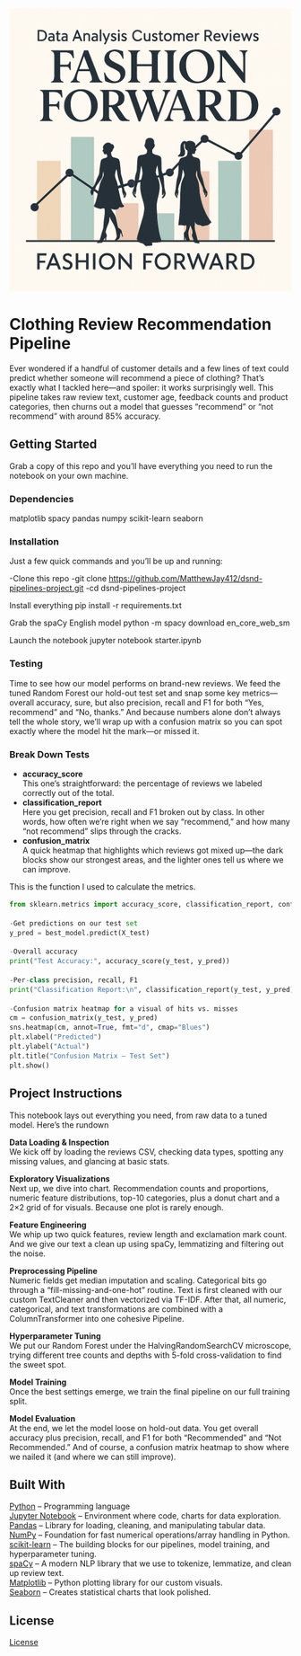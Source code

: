 ![Data Analysis Customer Reviews – Fashion Forward](logo.png)

# Clothing Review Recommendation Pipeline

Ever wondered if a handful of customer details and a few lines of text could predict whether someone will recommend a piece of clothing? That’s exactly what I tackled here—and spoiler: it works surprisingly well. This pipeline takes raw review text, customer age, feedback counts and product categories, then churns out a model that guesses “recommend” or “not recommend” with around 85% accuracy.

## Getting Started

Grab a copy of this repo and you’ll have everything you need to run the notebook on your own machine.

### Dependencies

matplotlib
spacy
pandas
numpy
scikit-learn
seaborn

### Installation

Just a few quick commands and you’ll be up and running:

-Clone this repo
-git clone https://github.com/MatthewJay412/dsnd-pipelines-project.git
-cd dsnd-pipelines-project

Install everything
pip install -r requirements.txt

Grab the spaCy English model
python -m spacy download en_core_web_sm

Launch the notebook
jupyter notebook starter.ipynb

### Testing

Time to see how our model performs on brand-new reviews. We feed the tuned Random Forest our hold-out test set and snap some key metrics—overall accuracy, sure, but also precision, recall and F1 for both “Yes, recommend” and “No, thanks.” And because numbers alone don’t always tell the whole story, we’ll wrap up with a confusion matrix so you can spot exactly where the model hit the mark—or missed it.

### Break Down Tests

- **accuracy_score**  
  This one’s straightforward: the percentage of reviews we labeled correctly out of the total.  
- **classification_report**  
  Here you get precision, recall and F1 broken out by class. In other words, how often we’re right when we say “recommend,” and how many “not recommend” slips through the cracks.  
- **confusion_matrix**  
  A quick heatmap that highlights which reviews got mixed up—the dark blocks show our strongest areas, and the lighter ones tell us where we can improve.

This is the function I used to calculate the metrics.
```python
from sklearn.metrics import accuracy_score, classification_report, confusion_matrix

-Get predictions on our test set
y_pred = best_model.predict(X_test)

-Overall accuracy
print("Test Accuracy:", accuracy_score(y_test, y_pred))

-Per-class precision, recall, F1
print("Classification Report:\n", classification_report(y_test, y_pred))

-Confusion matrix heatmap for a visual of hits vs. misses
cm = confusion_matrix(y_test, y_pred)
sns.heatmap(cm, annot=True, fmt="d", cmap="Blues")
plt.xlabel("Predicted")
plt.ylabel("Actual")
plt.title("Confusion Matrix – Test Set")
plt.show()
```
## Project Instructions

This notebook lays out everything you need, from raw data to a tuned model. 
Here’s the rundown

**Data Loading & Inspection**  
  We kick off by loading the reviews CSV, checking data types, spotting any missing values, and glancing at basic stats.

**Exploratory Visualizations**  
  Next up, we dive into chart. Recommendation counts and proportions, numeric feature distributions, top-10 categories, plus a donut chart and a 2×2 grid of for visuals. Because one plot is rarely enough.

**Feature Engineering**  
 We whip up two quick features, review length and exclamation mark count. And we give our text a clean up using spaCy, lemmatizing and filtering out the noise.

**Preprocessing Pipeline**  
  Numeric fields get median imputation and scaling. Categorical bits go through a “fill-missing-and-one-hot” routine. Text is first cleaned with our custom TextCleaner and then vectorized via TF-IDF. After that, all numeric, categorical, and text transformations are combined with a ColumnTransformer into one cohesive Pipeline.

**Hyperparameter Tuning**  
  We put our Random Forest under the HalvingRandomSearchCV microscope, trying different tree counts and depths with 5-fold cross-validation to find the sweet spot.

**Model Training**  
  Once the best settings emerge, we train the final pipeline on our full training split.

**Model Evaluation**  
  At the end, we let the model loose on hold-out data. You get overall accuracy plus precision, recall, and F1 for both “Recommended” and “Not Recommended.” And of course, a confusion matrix heatmap to show where we nailed it (and where we can still improve).

## Built With

[Python](https://www.python.org/) – Programming language  
[Jupyter Notebook](https://jupyter.org/) – Environment where code, charts for data exploration.  
[Pandas](https://pandas.pydata.org/) – Library for loading, cleaning, and manipulating tabular data.  
[NumPy](https://numpy.org/) – Foundation for fast numerical operations/array handling in Python.  
[scikit-learn](https://scikit-learn.org/) – The building blocks for our pipelines, model training, and hyperparameter tuning.  
[spaCy](https://spacy.io/) – A modern NLP library that we use to tokenize, lemmatize, and clean up review text.  
[Matplotlib](https://matplotlib.org/) – Python plotting library for our custom visuals.  
[Seaborn](https://seaborn.pydata.org/) – Creates statistical charts that look polished.  


## License

[License](LICENSE.txt)

